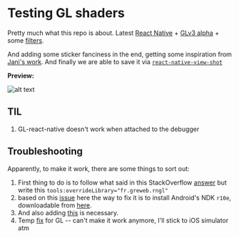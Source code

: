 # Testing GL shaders

Pretty much what this repo is about. Latest [React Native](https://github.com/facebook/react-native) + [GLv3 alpha](https://github.com/gre/gl-react/tree/master/packages/gl-react-native) + some [filters](https://github.com/stoffern/gl-react-instagramfilters).

And adding some sticker fanciness in the end, getting some inspiration from [Jani's work](https://github.com/jevakallio/react-native-snap-demo).
And finally we are able to save it via [`react-native-view-shot`](https://github.com/gre/react-native-view-shot)

**Preview:**

![alt text](./preview.gif "Preview")

## TIL

1. GL-react-native doesn't work when attached to the debugger

## Troubleshooting

Apparently, to make it work, there are some things to sort out:

1. First thing to do is to follow what said in this StackOverflow [answer](https://stackoverflow.com/questions/27095077/how-do-i-use-toolsoverridelibrary-in-a-build-gradle-file) but write this `tools:overrideLibrary="fr.greweb.rngl"`
1. based on this [issue](https://github.com/facebook/react-native/issues/3976) here the way to fix it is to install Android's NDK `r10e`, downloadable from [here](https://developer.android.com/ndk/downloads/older_releases.html).
1. And also adding [this](https://github.com/michel-kraemer/gradle-download-task/issues/58#issuecomment-240358283) is necessary.
1. Temp [fix](https://github.com/gre/gl-react/pull/120/files) for GL -- can't make it work anymore, I'll stick to iOS simulator atm